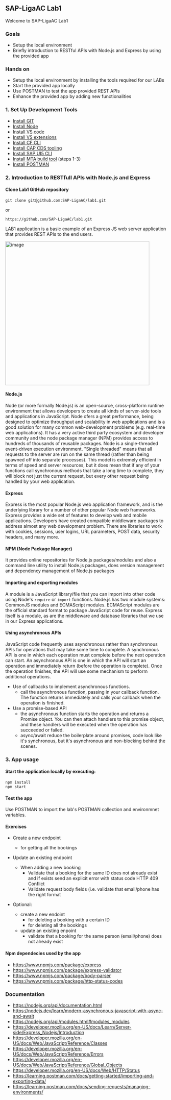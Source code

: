 
## SAP-LigaAC Lab1

Welcome to SAP-LigaAC Lab1
### Goals
- Setup the local environment
- Briefly introduction to RESTful APIs with Node.js and Express by using the provided app

### Hands on
- Setup the local environment by installing the tools required for our LABs
- Start the provided app locally
- Use POSTMAN to test the app provided REST APIs
- Enhance the provided app by adding new functionalities


### 1. Set Up Development Tools
- [Install GIT](https://developers.sap.com/tutorials/btp-app-set-up-local-development.html#e131f039-c4d4-4e29-8d64-c774b0dff9c1 "GitHub")
- [Install Node](https://developers.sap.com/tutorials/btp-app-set-up-local-development.html#85c712a0-821e-48ba-992c-ba727985c314 "Install Node")
- [Install VS code](https://developers.sap.com/tutorials/btp-app-set-up-local-development.html#8ccbe83d-2182-45b7-a891-178f46e1a117 "Install VS code")
- [Install VS extensions](https://developers.sap.com/tutorials/btp-app-set-up-local-development.html#cc41d842-5014-4e9e-a16b-8897a1f11ffc "Install VS extensions")
- [Install CF CLI](https://developers.sap.com/tutorials/btp-app-set-up-local-development.html#2e0990e0-9c79-491c-9bc0-e6ead997225a "Install CF CLI")
- [Install CAP CDS tooling](https://developers.sap.com/tutorials/btp-app-set-up-local-development.html#7ff02f69-2fe9-4061-b19c-39f8ee9ae08d "Install CAP CDS tooling")
- [Install SAP UI5 CLI](https://developers.sap.com/tutorials/btp-app-set-up-local-development.html#a8c2a0e3-9fa7-4314-aebe-bf3c153a2835 "Install SAP UI5 CLI")
- [Install MTA build tool](https://developers.sap.com/tutorials/btp-app-cap-mta-deployment.html#88db1575-a9d1-4d5b-8379-a45e4ab8adbc "Install MTA build tool") (steps 1-3)
- [Install POSTMAN](https://developers.sap.com/tutorials/api-tools-postman-install.html "Install POSTMAN")


### 2. Introduction to RESTfull APIs with Node.js and Express

#### Clone Lab1 GitHub repository

```
git clone git@github.com:SAP-LigaAC/lab1.git
```
or

```
https://github.com/SAP-LigaAC/lab1.git
```

LAB1 application is a basic example of an Express JS web server application that provides REST APIs to the end users.


<img width="451" alt="image" src="https://user-images.githubusercontent.com/102019852/159589992-caa86ce2-9791-4141-952f-33fc370799bd.png">


#### Node.js
Node (or more formally Node.js) is an open-source, cross-platform runtime environment that allows developers to create all kinds of server-side tools and applications in JavaScript.
Node ofers a great performance, being designed to optimize throughput and scalability in web applications and is a good solution for many common web-development problems (e.g. real-time web applications).
It has a very active third party ecosystem and developer community and the node package manager (NPM) provides access to hundreds of thousands of reusable packages.
Node is a single-threaded event-driven execution environment. "Single threaded" means that all requests to the server are run on the same thread (rather than being spawned off into separate processes). This model is extremely efficient in terms of speed and server resources, but it does mean that if any of your functions call synchronous methods that take a long time to complete, they will block not just the current request, but every other request being handled by your web application.

#### Express
Express is the most popular Node.js web application framework, and is the underlying library for a number  of other popular Node web frameworks.
Express provides a wide set of features to develop web and mobile applications.
Developers have created compatible middleware packages to address almost any web development problem. There are libraries to work with cookies, sessions, user logins, URL parameters, POST data, security headers, and many more.

#### NPM (Node Package Manager)
It provides online repositories for Node.js packages/modules and also a command line utility to install Node.js packages, does version management and dependency management of Node.js packages

#### Importing and exporting modules
A module is a JavaScript library/file that you can import into other code using Node's `require` or `import` functions.
Node.js has two module systems: CommonJS modules and ECMAScript modules.
ECMAScript modules are the official standard format to package JavaScript code for reuse.
Express itself is a module, as are the middleware and database libraries that we use in our Express applications.

#### Using asynchronous APIs
JavaScript code frequently uses asynchronous rather than synchronous APIs for operations that may take some time to complete.
A synchronous API is one in which each operation must complete before the next operation can start.
An asynchronous API is one in which the API will start an operation and immediately return (before the operation is complete). Once the operation finishes, the API will use some mechanism to perform additional operations.
- Use of callbacks to implement asynchronous functions.
  - call the asynchronous function, passing in your callback function. The function returns immediately and calls your callback when the operation is finished.
- Use a promise-based API
  - the asynchronous function starts the operation and returns a Promise object. You can then attach handlers to this promise object, and these handlers will be executed when the operation has succeeded or failed.
  - async/await reduce the boilerplate around promises, code look like it's synchronous, but it's asynchronous and non-blocking behind the scenes.


### 3. App usage

#### Start the application locally by executing:

```
npm install
npm start

```
#### Test the app

Use POSTMAN to import the lab's POSTMAN collection and environmnet variables.

#### Exercises

- Create a new endpoint
  - for getting all the bookings
- Update an existing endpoint
  - When adding a new booking
    - Validate that a booking for the same ID does not already exist and if exists send an explicit error with status code HTTP 409 Conflict
    - Validate request body fields (i.e. validate that email/phone has the right format


- Optional:
  - create a new endoint
    - for deleting a booking with a certain ID
    - for deleting all the bookings
  - update an existing enpoint
    - validate that a booking for the same person (email/phone) does not already exist


#### Npm dependecies used by the app

- https://www.npmjs.com/package/express
- https://www.npmjs.com/package/express-validator
- https://www.npmjs.com/package/body-parser
- https://www.npmjs.com/package/http-status-codes



### Documentation

- https://nodejs.org/api/documentation.html
- https://nodejs.dev/learn/modern-asynchronous-javascript-with-async-and-await
- https://nodejs.org/api/modules.html#modules_modules
- https://developer.mozilla.org/en-US/docs/Learn/Server-side/Express_Nodejs/Introduction
- https://developer.mozilla.org/en-US/docs/Web/JavaScript/Reference/Classes
- https://developer.mozilla.org/en-US/docs/Web/JavaScript/Reference/Errors
- https://developer.mozilla.org/en-US/docs/Web/JavaScript/Reference/Global_Objects
- https://developer.mozilla.org/en-US/docs/Web/HTTP/Status
- https://learning.postman.com/docs/getting-started/importing-and-exporting-data/
- https://learning.postman.com/docs/sending-requests/managing-environments/

